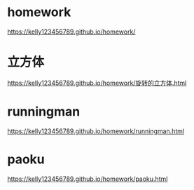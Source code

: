 # homework
 https://kelly123456789.github.io/homework/

# 立方体
 https://kelly123456789.github.io/homework/旋转的立方体.html

# runningman
 https://kelly123456789.github.io/homework/runningman.html
 
# paoku
 https://kelly123456789.github.io/homework/paoku.html